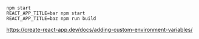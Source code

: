 ```
npm start
REACT_APP_TITLE=bar npm start
REACT_APP_TITLE=baz npm run build
```

https://create-react-app.dev/docs/adding-custom-environment-variables/

